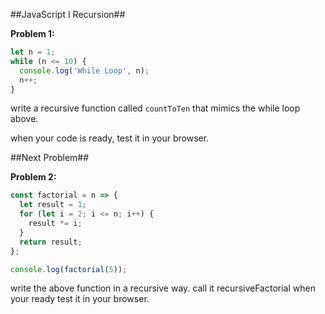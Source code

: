##JavaScript I Recursion##

**Problem 1:**
```JavaScript
let n = 1;
while (n <= 10) {
  console.log('While Loop', n);
  n++;
}
```
write a recursive function called `countToTen` that mimics the while loop above.

when your code is ready, test it in your browser.

##Next Problem##

**Problem 2:**
```JavaScript
const factorial = n => {
  let result = 1;
  for (let i = 2; i <= n; i++) {
    result *= i;
  }
  return result;
};

console.log(factorial(5));
```

write the above function in a recursive way. call it recursiveFactorial
when your ready test it in your browser.
